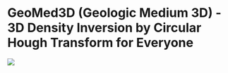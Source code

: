 # GeoMed3D (Geologic Medium 3D) - 3D Density Inversion by Circular Hough Transform for Everyone
<img src="https://github.com/mobigroup/geomed3d/assets/7342379/c585eace-5669-42a7-b01b-28dff8820461">

